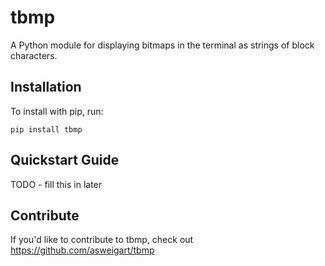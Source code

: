 tbmp
======

A Python module for displaying bitmaps in the terminal as strings of block characters.

Installation
------------

To install with pip, run:

    pip install tbmp

Quickstart Guide
----------------

TODO - fill this in later

Contribute
----------

If you'd like to contribute to tbmp, check out https://github.com/asweigart/tbmp
